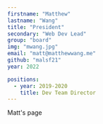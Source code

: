 ```yaml
---
firstname: "Matthew"
lastname: "Wang"
title: "President"
secondary: "Web Dev Lead"
group: "board"
img: "mwang.jpg"
email: "matt@matthewwang.me"
github: "malsf21"
year: 2022

positions:
  - year: 2019-2020
    title: Dev Team Director
---
```


Matt's page